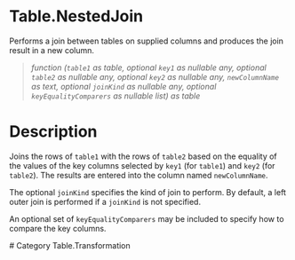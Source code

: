 ﻿# Table.NestedJoin
Performs a join between tables on supplied columns and produces the join result in a new column.
> _function (<code>table1</code> as table, optional <code>key1</code> as nullable any, optional <code>table2</code> as nullable any, optional <code>key2</code> as nullable any, <code>newColumnName</code> as text, optional <code>joinKind</code> as nullable any, optional <code>keyEqualityComparers</code> as nullable list) as table_
# Description 
<p>Joins the rows of <code>table1</code> with the rows of <code>table2</code> based on the equality of the values of the key columns selected by <code>key1</code> (for <code>table1</code>) and <code>key2</code> (for <code>table2</code>). The results are entered into the column named <code>newColumnName</code>.</p>
<p>The optional <code>joinKind</code> specifies the kind of join to perform. By default, a left outer join is performed if a <code>joinKind</code> is not specified.</p>
<p>An optional set of <code>keyEqualityComparers</code> may be included to specify how to compare the key columns.</p>  
# Category 
Table.Transformation
